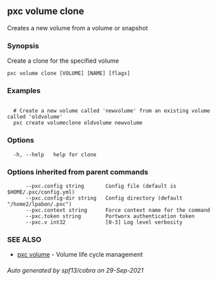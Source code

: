 ## pxc volume clone

Creates a new volume from a volume or snapshot

### Synopsis

Create a clone for the specified volume

```
pxc volume clone [VOLUME] [NAME] [flags]
```

### Examples

```

  # Create a new volume called 'newvolume' from an existing volume called 'oldvolume'
  pxc create volumeclone oldvolume newvolume
```

### Options

```
  -h, --help   help for clone
```

### Options inherited from parent commands

```
      --pxc.config string       Config file (default is $HOME/.pxc/config.yml)
      --pxc.config-dir string   Config directory (default "/home2/lpabon/.pxc")
      --pxc.context string      Force context name for the command
      --pxc.token string        Portworx authentication token
      --pxc.v int32             [0-3] Log level verbosity
```

### SEE ALSO

* [pxc volume](pxc_volume.md)	 - Volume life cycle management

###### Auto generated by spf13/cobra on 29-Sep-2021
